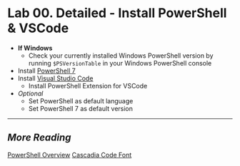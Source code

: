 # Lab 00. Detailed - Install PowerShell & VSCode

- **If Windows**
  - Check your currently installed Windows PowerShell version by running `$PSVersionTable` in your Windows PowerShell console
- Install [PowerShell 7](https://github.com/PowerShell/PowerShell/releases/tag/v7.0.0)
- Install [Visual Studio Code](http://aka.ms/vscode)
  - Install PowerShell Extension for VSCode
- *Optional*
  - Set PowerShell as default language
  - Set PowerShell 7 as default version

---

## *More Reading*

[PowerShell Overview](https://docs.microsoft.com/en-us/powershell/scripting/overview)
[Cascadia Code Font](https://github.com/microsoft/cascadia-code)